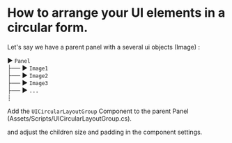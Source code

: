 # How to arrange your UI elements in a circular form.

Let's say we have a parent panel with a several ui objects (Image) :

► `Panel`<br>
├── ► `Image1`<br>
├── ► `Image2`<br>
├── ► `Image3`<br>
├── ► `...`<br>
┊

Add the `UICircularLayoutGroup` Component to the parent Panel (Assets/Scripts/UICircularLayoutGroup.cs).

and adjust the children size and padding in the component settings.
